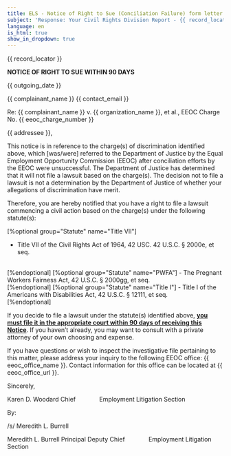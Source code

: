 ```yaml
---
title: ELS - Notice of Right to Sue (Conciliation Failure) form letter
subject: 'Response: Your Civil Rights Division Report - {{ record_locator }} from the {{ section_name }} Section'
language: en
is_html: true
show_in_dropdown: true
---
```


{{ record_locator }}

**NOTICE OF RIGHT TO SUE WITHIN 90 DAYS**

{{ outgoing_date }}

{{ complainant_name }}
{{ contact_email }}

Re: {{ complainant_name }} v. {{ organization_name }}, et al.,
EEOC Charge No. {{ eeoc_charge_number }}

{{ addressee }},         

This notice is in reference to the charge(s) of discrimination identified above, which \[was/were\] referred to the Department of Justice by the Equal Employment Opportunity Commission (EEOC) after conciliation efforts by the EEOC were unsuccessful. The Department of Justice has determined that it will not file a lawsuit based on the charge(s). The decision not to file a lawsuit is not a determination by the Department of Justice of whether your allegations of discrimination have merit.

Therefore, you are hereby notified that you have a right to file a lawsuit commencing a civil action based on the charge(s) under the following statute(s):         

[%optional group="Statute" name="Title VII"]
- Title VII of the Civil Rights Act of 1964, 42 USC. 42 U.S.C. § 2000e, et seq.
<br/>
[%endoptional]
[%optional group="Statute" name="PWFA"]
- The Pregnant Workers Fairness Act, 42 U.S.C. § 2000gg, et seq.
<br/>
[%endoptional]
[%optional group="Statute" name="Title I"]
- Title I of the Americans with Disabilities Act, 42 U.S.C. § 12111, et seq.
<br/>
[%endoptional]

If you decide to file a lawsuit under the statute(s) identified above, **<u>you must file it in the appropriate court within 90 days of receiving this Notice</u>**. If you haven’t already, you may want to consult with a private attorney of your own choosing and expense. 

If you have questions or wish to inspect the investigative file pertaining to this matter, please address your inquiry to the following EEOC office: {{ eeoc_office_name }}. Contact information for this office can be located at {{ eeoc_office_url }}.

Sincerely,

Karen D. Woodard
Chief             
Employment Litigation Section

By:

/s/ Meredith L. Burrell

Meredith L. Burrell
Principal Deputy Chief             
Employment Litigation Section

